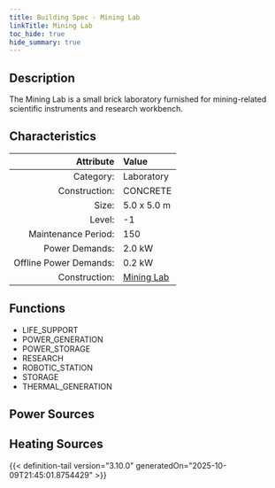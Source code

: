 ```yaml
---
title: Building Spec - Mining Lab
linkTitle: Mining Lab
toc_hide: true
hide_summary: true
---
```

<!-- This is generated by the MarsSim HelpGenertor, do not edit. -->

## Description
The Mining Lab is a small brick laboratory furnished for&#10;mining-related scientific instruments and research workbench.

## Characteristics

| Attribute      | Value |
|--------:|:------|
|Category:|Laboratory|
|Construction:|CONCRETE|
|Size:|5.0 x 5.0 m|
|Level:|-1|
|Maintenance Period:|150|
|Power Demands:|2.0 kW|
|Offline Power Demands:|0.2 kW|
|Construction:|[Mining Lab](/docs/definitions/construction/mining-lab)|

## Functions
      
- LIFE_SUPPORT
- POWER_GENERATION
- POWER_STORAGE
- RESEARCH
- ROBOTIC_STATION
- STORAGE
- THERMAL_GENERATION


## Power Sources
      

## Heating Sources



{{< definition-tail version="3.10.0" generatedOn="2025-10-09T21:45:01.8754429" >}}

